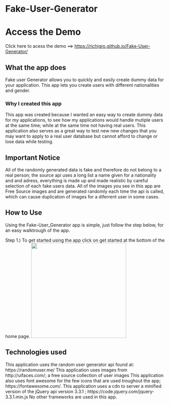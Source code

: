 # Fake-User-Generator
<h1>Access the Demo</h1>

Click here to acess the demo ==> https://richigro.github.io/Fake-User-Generator/

<h2>What the app does</h2>
Fake user Generator allows you to quickly and easily create dummy data for your application. This app lets you create users with different nationalities and gender.

<h3>Why I created this app</h3>
This app was created because I wanted an easy way to create dummy data for my applications, to see how my applications would handle mutiple
users at the same time; while at the same time not having real users. This application also serves as a great way to test new new changes that you may want to apply to a real user database but cannot afford to change or lose data while testing.

<h2>Important Notice</h2>
All of the randomly generated data is fake and therefore do not belong to a real person; the source api uses a long list a name given for a nationality and and adress, everything is made up and made realistic by careful selection of each fake users data. All of the images you see in this app are Free Source images and are generated randomly each time the api is called, which can cause duplication of images for a diferrent user in some cases. 

<h2> How to Use </h2>
Using the Fake-User_Generator app is simple, just follow the step below, for an easy walktrough of the app.

Step 1.)
  To get started using the app click on get started at the bottom of the home page.
  <img src="assests/Fake User Generator.png" width="300" height="auto">

<h2>Technologies used</h2>
This application uses the  random user generator api found at: https://randomuser.me/
This application uses images from http://uifaces.com/; a free source collection of user images
This application also uses font awesome for the few icons that are used troughout the app; https://fontawesome.com/.
This application uses a cdn to server a minified version of the jQuery api version 3.3.1 ; https://code.jquery.com/jquery-3.3.1.min.js
No other frameworks are used in this app.

